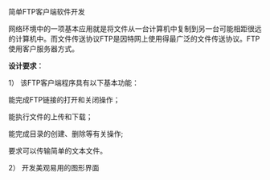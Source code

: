 简单FTP客户端软件开发

网络环境中的一项基本应用就是将文件从一台计算机中复制到另一台可能相距很远的计算机中。而文件传送协议FTP是因特网上使用得最广泛的文件传送协议。FTP使用客户服务器方式。

**设计要求**：

1） 该FTP客户端程序具有以下基本功能：

能完成FTP链接的打开和关闭操作；

能执行文件的上传和下载；

能完成目录的创建、删除等有关操作;

要求可以传输简单的文本文件。

2） 开发美观易用的图形界面
